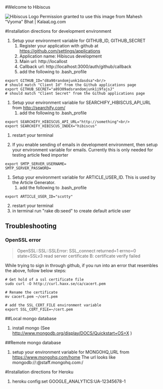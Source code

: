 #Welcome to Hibiscus


![Hibiscus Logo](https://github.com/professor/Hibiscus/raw/master/public/images/hibiscus.jpg)
Permission granted to use this image from Mahesh "Vyoma" Bhat | KalaaLog.com

#Installation directions for development environment

1. Setup your environment variable for GITHUB_ID, GITHUB_SECRET
   1. Register your application with github at https://github.com/settings/applications
   1. Application name: Hibiscus development
   1. Main url: http://locallost
   1. Callback url: http://localhost:3000/auth/github/callback
   1. add the following to .bash_profile

<!-- code -->

    export GITHUB_ID="d8a90randomjunk1dasdsa"<br/>
    # should match "Client Id" from the Github applications page
    export GITHUB_SECRET="a89309adsrandomjunk1j9fajsJ"
    # should match "Client Secret" from the Github applications page

1. Setup your environment variable for SEARCHIFY_HIBISCUS_API_URL from http://searchify.com/
   1. add the following to .bash_profile

<!-- code -->

    export SEARCHIFY_HIBISCUS_API_URL="http://something"<br/>
    export SEARCHIFY_HIBISCUS_INDEX="hibiscus"

   1. restart your terminal

1. If you enable sending of emails in development environment, then setup your environment variable for emails. Currently this is only needed for testing article feed importer

<!-- code -->

    export SMTP_SERVER_USERNAME=
    SMTP_SERVER_PASSWORD=

1. Setup your environment variable for ARTICLE_USER_ID. This is used by the Article Generator.
   1. add the following to .bash_profile

<!-- code -->

    export ARTICLE_USER_ID="scotty"

   2. restart your terminal
   3. in terminal run "rake db:seed" to create default article user

## Troubleshooting

### OpenSSL error

> OpenSSL::SSL::SSLError: SSL_connect returned=1 errno=0 state=SSLv3 read server certificate B: certificate verify failed

While trying to sign in through github, if you run into an error that resembles the above, follow below steps:

    # Get hold of a ssl certificate file
    sudo curl -O http://curl.haxx.se/ca/cacert.pem

    # Rename the certificate
    mv cacert.pem ~/cert.pem

    # add the SSL_CERT_FILE environment variable
    export SSL_CERT_FILE=~/cert.pem


##Local mongo database

1. install mongo (See http://www.mongodb.org/display/DOCS/Quickstart+OS+X )


##Remote mongo database
1. setup your environment variable for MONGOHQ_URL from https://www.mongohq.com/home
The url looks like mongodb://<user>:<password>@staff.mongohq.com:<port>/<databasename>

#Installation directions for Heroku

1. heroku config:set GOOGLE_ANALYTICS:UA-12345678-1

